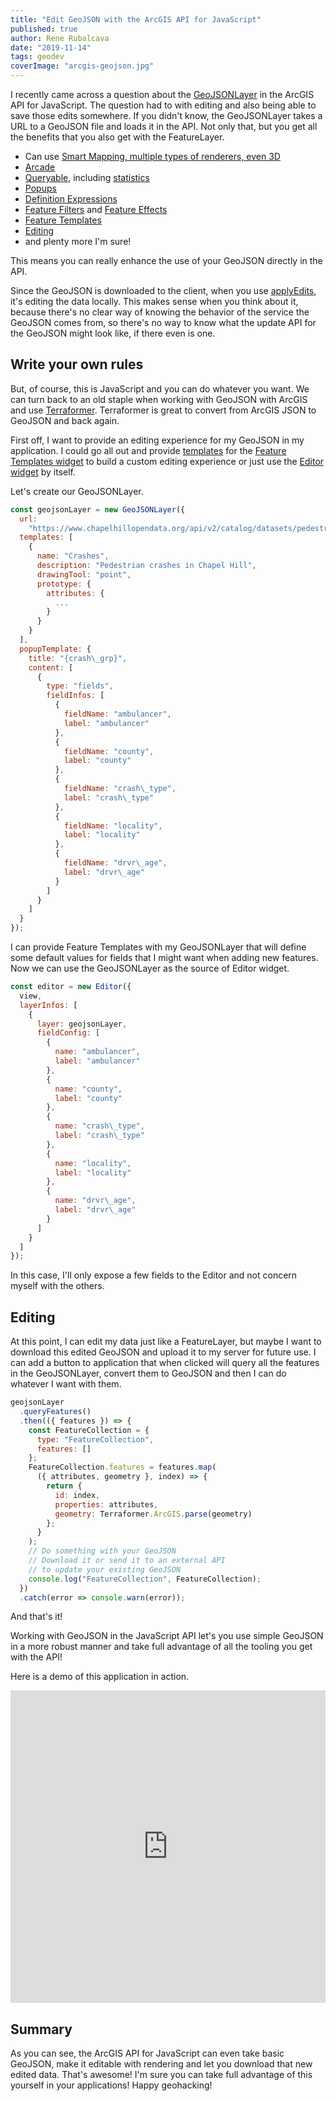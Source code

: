 ```yaml
---
title: "Edit GeoJSON with the ArcGIS API for JavaScript"
published: true
author: Rene Rubalcava
date: "2019-11-14"
tags: geodev
coverImage: "arcgis-geojson.jpg"
---
```


I recently came across a question about the [GeoJSONLayer](https://developers.arcgis.com/javascript/latest/api-reference/esri-layers-GeoJSONLayer.html) in the ArcGIS API for JavaScript. The question had to with editing and also being able to save those edits somewhere. If you didn't know, the GeoJSONLayer takes a URL to a GeoJSON file and loads it in the API. Not only that, but you get all the benefits that you also get with the FeatureLayer.

- Can use [Smart Mapping, multiple types of renderers, even 3D](https://developers.arcgis.com/javascript/latest/guide/visualization-overview/)
- [Arcade](https://developers.arcgis.com/javascript/latest/guide/arcade/)
- [Queryable](https://developers.arcgis.com/javascript/latest/api-reference/esri-layers-GeoJSONLayer.html#queryFeatures), including [statistics](https://developers.arcgis.com/javascript/latest/api-reference/esri-tasks-support-Query.html#outStatistics)
- [Popups](https://developers.arcgis.com/javascript/latest/api-reference/esri-layers-GeoJSONLayer.html#popupTemplate)
- [Definition Expressions](https://developers.arcgis.com/javascript/latest/api-reference/esri-layers-GeoJSONLayer.html#definitionExpression)
- [Feature Filters](https://developers.arcgis.com/javascript/latest/api-reference/esri-views-layers-support-FeatureFilter.html) and [Feature Effects](https://developers.arcgis.com/javascript/latest/api-reference/esri-views-layers-support-FeatureEffect.html)
- [Feature Templates](https://developers.arcgis.com/javascript/latest/api-reference/esri-layers-support-FeatureTemplate.html)
- [Editing](https://developers.arcgis.com/javascript/latest/api-reference/esri-widgets-Editor.html)
- and plenty more I'm sure!

This means you can really enhance the use of your GeoJSON directly in the API.

Since the GeoJSON is downloaded to the client, when you use [applyEdits](https://developers.arcgis.com/javascript/latest/api-reference/esri-layers-GeoJSONLayer.html#applyEdits), it's editing the data locally. This makes sense when you think about it, because there's no clear way of knowing the behavior of the service the GeoJSON comes from, so there's no way to know what the update API for the GeoJSON might look like, if there even is one.

## Write your own rules

But, of course, this is JavaScript and you can do whatever you want. We can turn back to an old staple when working with GeoJSON with ArcGIS and use [Terraformer](https://esri.github.io/terraformer). Terraformer is great to convert from ArcGIS JSON to GeoJSON and back again.

First off, I want to provide an editing experience for my GeoJSON in my application. I could go all out and provide [templates](https://developers.arcgis.com/javascript/latest/api-reference/esri-layers-support-FeatureTemplate.html) for the [Feature Templates widget](https://developers.arcgis.com/javascript/latest/api-reference/esri-widgets-FeatureTemplates.html) to build a custom editing experience or just use the [Editor widget](https://developers.arcgis.com/javascript/latest/api-reference/esri-widgets-Editor.html) by itself.

Let's create our GeoJSONLayer.

```js
const geojsonLayer = new GeoJSONLayer({
  url:
    "https://www.chapelhillopendata.org/api/v2/catalog/datasets/pedestrian-crashes-chapel-hill-region/exports/geojson",
  templates: [
    {
      name: "Crashes",
      description: "Pedestrian crashes in Chapel Hill",
      drawingTool: "point",
      prototype: {
        attributes: {
          ...
        }
      }
    }
  ],
  popupTemplate: {
    title: "{crash\_grp}",
    content: [
      {
        type: "fields",
        fieldInfos: [
          {
            fieldName: "ambulancer",
            label: "ambulancer"
          },
          {
            fieldName: "county",
            label: "county"
          },
          {
            fieldName: "crash\_type",
            label: "crash\_type"
          },
          {
            fieldName: "locality",
            label: "locality"
          },
          {
            fieldName: "drvr\_age",
            label: "drvr\_age"
          }
        ]
      }
    ]
  }
});
```

I can provide Feature Templates with my GeoJSONLayer that will define some default values for fields that I might want when adding new features. Now we can use the GeoJSONLayer as the source of Editor widget.

```js
const editor = new Editor({
  view,
  layerInfos: [
    {
      layer: geojsonLayer,
      fieldConfig: [
        {
          name: "ambulancer",
          label: "ambulancer"
        },
        {
          name: "county",
          label: "county"
        },
        {
          name: "crash\_type",
          label: "crash\_type"
        },
        {
          name: "locality",
          label: "locality"
        },
        {
          name: "drvr\_age",
          label: "drvr\_age"
        }
      ]
    }
  ]
});
```

In this case, I'll only expose a few fields to the Editor and not concern myself with the others.

## Editing

At this point, I can edit my data just like a FeatureLayer, but maybe I want to download this edited GeoJSON and upload it to my server for future use. I can add a button to application that when clicked will query all the features in the GeoJSONLayer, convert them to GeoJSON and then I can do whatever I want with them.

```js
geojsonLayer
  .queryFeatures()
  .then(({ features }) => {
    const FeatureCollection = {
      type: "FeatureCollection",
      features: []
    };
    FeatureCollection.features = features.map(
      ({ attributes, geometry }, index) => {
        return {
          id: index,
          properties: attributes,
          geometry: Terraformer.ArcGIS.parse(geometry)
        };
      }
    );
    // Do something with your GeoJSON
    // Download it or send it to an external API
    // to update your existing GeoJSON
    console.log("FeatureCollection", FeatureCollection);
  })
  .catch(error => console.warn(error));
```

And that's it!

Working with GeoJSON in the JavaScript API let's you use simple GeoJSON in a more robust manner and take full advantage of all the tooling you get with the API!

Here is a demo of this application in action.

<iframe height="500" style="width: 100%;" scrolling="no" title="GeoJSONLayer Fun" src="https://codepen.io/odoe/embed/BaaqKQO?height=500&theme-id=39013&default-tab=js,result" frameborder="no" loading="lazy" allowtransparency="true" allowfullscreen="true">
  See the Pen <a href='https://codepen.io/odoe/pen/BaaqKQO'>GeoJSONLayer Fun</a> by Rene Rubalcava
  (<a href='https://codepen.io/odoe'>@odoe</a>) on <a href='https://codepen.io'>CodePen</a>.
</iframe>


## Summary

As you can see, the ArcGIS API for JavaScript can even take basic GeoJSON, make it editable with rendering and let you download that new edited data. That's awesome! I'm sure you can take full advantage of this yourself in your applications! Happy geohacking!
